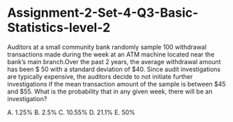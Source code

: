 # Assignment-2-Set-4-Q3-Basic-Statistics-level-2

Auditors at a small community bank randomly sample 100 withdrawal transactions made during the week at an ATM machine located near the bank’s main branch.Over the past 2 years, the average withdrawal amount has been $ 50 with a standard deviation of $40. Since audit investigations are typically expensive, the auditors decide to not initiate further investigations if the mean transaction amount of the sample is between $45 and $55. What is the probability that in any given week, there will be an investigation?

A. 1.25% B. 2.5% C. 10.55% D. 21.1% E. 50%
